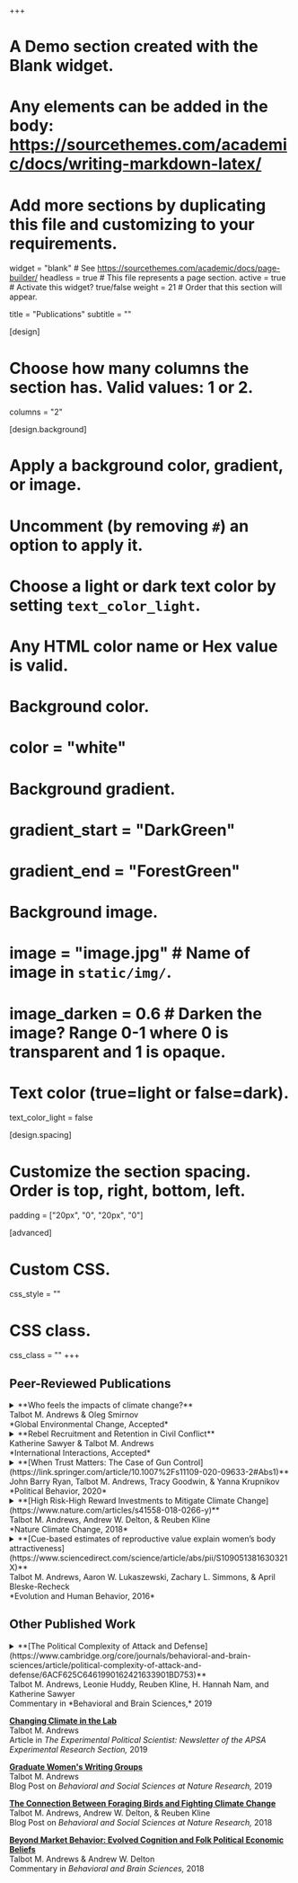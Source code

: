 +++
# A Demo section created with the Blank widget.
# Any elements can be added in the body: https://sourcethemes.com/academic/docs/writing-markdown-latex/
# Add more sections by duplicating this file and customizing to your requirements.

widget = "blank"  # See https://sourcethemes.com/academic/docs/page-builder/
headless = true  # This file represents a page section.
active = true  # Activate this widget? true/false
weight = 21  # Order that this section will appear.

title = "Publications"
subtitle = ""

[design]
  # Choose how many columns the section has. Valid values: 1 or 2.
  columns = "2"

[design.background]
  # Apply a background color, gradient, or image.
  #   Uncomment (by removing `#`) an option to apply it.
  #   Choose a light or dark text color by setting `text_color_light`.
  #   Any HTML color name or Hex value is valid.

  # Background color.
  # color = "white"
  
  # Background gradient.
  # gradient_start = "DarkGreen"
  # gradient_end = "ForestGreen"
  
  # Background image.
  # image = "image.jpg"  # Name of image in `static/img/`.
  # image_darken = 0.6  # Darken the image? Range 0-1 where 0 is transparent and 1 is opaque.

  # Text color (true=light or false=dark).
  text_color_light = false

[design.spacing]
  # Customize the section spacing. Order is top, right, bottom, left.
  padding = ["20px", "0", "20px", "0"]

[advanced]
 # Custom CSS. 
 css_style = ""
 
 # CSS class.
 css_class = ""
+++

## Peer-Reviewed Publications

<details>
  <summary>**Who feels the impacts of climate change?**<br/>
Talbot M. Andrews & Oleg Smirnov<br/>
*Global Environmental Change, Accepted*</summary>
</summary>

Feeling affected by climate change related natural disasters mobilizes belief in climate change, concern about the issue, and support for mitigation policies. This holds true even when accounting for the effects of physically living through a natural disaster. In this study we use a two-wave survey design where respondents in the United States were interviewed before and after Hurricane Florence to better understand who feels affected by such disasters. First, we find that being worried about climate change increases the feeling of being affected by the hurricane among those who regularly discuss climate change. Second, we find that those who are high in perspective taking are more likely to feel affected. However, those who are high in empathic concern, but feel obligated to help victims of disasters, are less likely to feel affected. This suggests that hurricanes cause a collapse of compassion, where those who are especially sensitive to the suffering of others down-regulate their emotional response to costly disasters.

</details>

<details>
  <summary>**Rebel Recruitment and Retention in Civil Conflict**<br/>
Katherine Sawyer & Talbot M. Andrews<br/>
*International Interactions, Accepted*</summary>

While the conflict literature has examined the use of forced recruitment in conflict, the question remains why groups would choose to do so when forced recruits require expensive coercion (Eck 2014) and time intensive socialization processes (Gates 2017). The prevailing wisdom in the literature is that forced recruitment is a tactic of the weak; yet empirically, we often observe relatively strong rebel groups employing forced recruitment. In this paper, we argue that credible threats of punishment for desertion are a prerequisite to successful coercive recruitment. Thus, stronger rebels, those that are able to credibly threaten punishment, are more likely to engage in forced recruitment than are weaker rebels. Forced recruitment is not a tactic of last resort but a human rights abuse frequently exploited by already advantaged rebel groups. We find strong support for our argument quantitatively and qualitatively using cross-national data on rebel recruitment practices (Cohen 2016) and case illustrations of the contras in Nicaragua and the Farabundo Martí National Liberation Front (FMLN) in El Salvador. The results speak to the growing literature emphasizing the importance of integrating individual and group level processes both theoretically and empirically.

</details>

<details>
  <summary>**[When Trust Matters: The Case of Gun Control](https://link.springer.com/article/10.1007%2Fs11109-020-09633-2#Abs1)**<br/>
John Barry Ryan, Talbot M. Andrews, Tracy Goodwin, & Yanna Krupnikov<br/>
*Political Behavior, 2020*</summary>

Declining trust in government is often cited as the cause of declining support for policies that require ideological sacrifices. At the same time, whether trust in government affects attitudes in a particular issue area is conditional on the political context and can vary over time. We argue and show that when political parties polarize on an issue, then individuals who do not trust the government fear the “slippery slope”. Trust in government affects public policy attitudes when individuals believe small ideological costs now could be the beginning of a process that leads to large ideological costs later. We test the argument on the case of gun control using two datasets. We first show that trust in government affects conservatives’ gun control attitudes as polarization increases over the issue. We then use a continuum of gun control policies to demonstrate that fear of the slippery slope is the mechanism explaining why trust matters.

</details>

<details>
  <summary>**[High Risk-High Reward Investments to Mitigate Climate Change](https://www.nature.com/articles/s41558-018-0266-y)**<br/>
Talbot M. Andrews, Andrew W. Delton, & Reuben Kline<br/>
*Nature Climate Change, 2018*</summary>

Some technologies, such as solar or wind power, create certain but relatively small reductions in greenhouse gas emissions. Others, such as carbon sequestration devices, have larger potential upsides, but a greater possibility of failure. Here we show using economic games that people will invest in high-risk high-reward technologies when more certain options will not be sufficient. Groups of players had to contribute enough to avoid a simulated climate change disaster. Players could defect, make a certain contribution or make a risky contribution with a high potential gain. Across four studies using both laboratory (n= 296 and n= 297) and online (n= 501 and n= 499) samples, we found that more players made riskier contributions when necessary targets could not be met otherwise, regardless of the magnitude of potential losses. These results suggest that individuals are willing to invest in risky technology when it is necessary to mitigate climate change. <br/>
[Replication data available here](https://dataverse.harvard.edu/dataset.xhtml?persistentId=doi:10.7910/DVN/I4D21B)

</details>

<details>
  <summary>**[Cue-based estimates of reproductive value explain women’s body attractiveness](https://www.sciencedirect.com/science/article/abs/pii/S109051381630321X)**<br/>
Talbot M. Andrews, Aaron W. Lukaszewski, Zachary L. Simmons, & April Bleske-Recheck<br/>
*Evolution and Human Behavior, 2016*</summary>

Women's body attractiveness is influenced by specific anthropometric cues, including body mass index (BMI), waist-to-hip ratio (WHR), waist-to-stature ratio (WSR), and shoulder-to-waist ratio (SWR). Despite the existence of multiple functional hypotheses to explain these preferences, it remains unclear which cue-based inferences are most influential in regulating evaluations of women's body attractiveness. We argue that (i) the common link to the morphological cues that influence women's body attractiveness is that they all reliably indicate high reproductive value (as defined by youth and low parity); and (ii) ancestrally, selection pressures related to tracking between-women differences in reproductive value would have been among the strongest acting on adaptations for body evaluation. An empirical study then tested the resulting prediction that cue-based estimates of reproductive value function as powerful regulators of women's body attractiveness judgments. Subjects viewed standardized photos of women in swimsuits (with heads obscured), and were assigned to either estimate components of their reproductive value (age or number of offspring) or rate their attractiveness. Structural equation modeling revealed that a latent variable capturing estimated reproductive value was almost perfectly correlated with a latent variable capturing body attractiveness. Moreover, unique associations of women's BMI, WHR, and WSR with their body attractiveness were entirely mediated via estimated reproductive value. These findings provide strong support for the longstanding hypothesis that women's body attractiveness is primarily explained by cue-based estimates of reproductive value – expected future utility as a vehicle of offspring production.

</details>

## Other Published Work

<details>
  <summary>**[The Political Complexity of Attack and Defense](https://www.cambridge.org/core/journals/behavioral-and-brain-sciences/article/political-complexity-of-attack-and-defense/6ACF625C6461990162421633901BD753)**<br/>
Talbot M. Andrews, Leonie Huddy, Reuben Kline, H. Hannah Nam, and Katherine Sawyer<br/>
Commentary in *Behavioral and Brain Sciences,* 2019 </summary>

De Dreu and Gross’s distinction between attack and defense is complicated in real-world conflicts because competing leaders construe their position as one of defense, and power imbalances place status quo challengers in a defensive position. Their account of defense as vigilant avoidance is incomplete because it avoids a reference to anger which transforms anxious avoidance into collective and unified action. 

</details>


**[Changing Climate in the Lab](https://sites.google.com/site/apsapdf/changing-climate-in-the-lab)**<br/>
Talbot M. Andrews<br/>
Article in *The Experimental Political Scientist: Newsletter of the APSA Experimental Research Section,* 2019

**[Graduate Women's Writing Groups](https://socialsciences.nature.com/users/175969-talbot-m-andrews/posts/44945-the-case-for-graduate-women-s-writing-groups)**<br/>
Talbot M. Andrews<br/>
Blog Post on *Behavioral and Social Sciences at Nature Research,* 2019

**[The Connection Between Foraging Birds and Fighting Climate Change](https://socialsciences.nature.com/users/175969-talbot-andrews/posts/38408-the-connection-between-foraging-birds-and-fighting-climate-change)**<br/>
Talbot M. Andrews, Andrew W. Delton, & Reuben Kline<br/>
Blog Post on *Behavioral and Social Sciences at Nature Research,* 2018

**[Beyond Market Behavior: Evolved Cognition and Folk Political Economic Beliefs](https://search.proquest.com/openview/f6f0f426f6066ce6dacebc33bb51ea4e/1?cbl=47829&pq-origsite=gscholar)**<br/>
Talbot M. Andrews & Andrew W. Delton<br/>
Commentary in *Behavioral and Brain Sciences,* 2018



